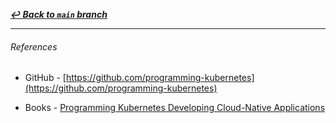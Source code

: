 [_**↩ Back to `main` branch**_](https://github.com/cuongpiger/cloud)

<hr>

###### References
- GitHub - [https://github.com/programming-kubernetes](https://github.com/programming-kubernetes)

- Books - [Programming Kubernetes Developing Cloud-Native Applications](https://github.com/cuongpiger/documents/blob/e5c30ed1803e8fccb7889ed8dcd56fe367c2380b/devops/docker%20-%20k8s/Programming%20Kubernetes%20Developing%20Cloud-Native%20Applications.epub)